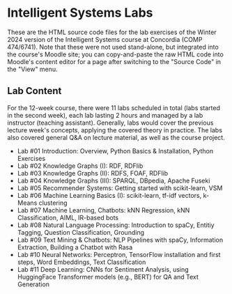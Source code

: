 # Intelligent Systems Labs
These are the HTML source code files for the lab exercises of the Winter 2024 version of the Intelligent Systems course at Concordia (COMP 474/6741). 
Note that these were not used stand-alone, but integrated into the course's Moodle site; you can copy-and-paste the raw HTML code into Moodle's content editor for a page after switching to the "Source Code" in the "View" menu.

## Lab Content
For the 12-week course, there were 11 labs scheduled in total (labs started in the second week), each lab lasting 2 hours and managed by a lab instructor (teaching assistant).
Generally, labs would cover the previous lecture week's concepts, applying the covered theory in practice. The labs also covered general Q&A on lecture material, as well
as the course project.

* Lab #01 Introduction: Overview, Python Basics & Installation, Python Exercises
* Lab #02 Knowledge Graphs (I): RDF, RDFlib
* Lab #03 Knowledge Graphs (II): RDFS, FOAF, RDFlib
* Lab #04 Knowledge Graphs (III): SPARQL, DBpedia, Apache Fuseki
* Lab #05 Recommender Systems: Getting started with scikit-learn, VSM
* Lab #06 Machine Learning Basics (I): scikit-learn, tf-idf vectors, k-Means clustering
* Lab #07 Machine Learning, Chatbots: kNN Regression, kNN Classification, AIML, IR-based bots
* Lab #08 Natural Language Processing: Introduction to spaCy, Entitiy Tagging, Question Classification, Grounding
* Lab #09 Text Mining & Chatbots: NLP Pipelines with spaCy, Information Extraction, Building a Chatbot with Rasa
* Lab #10 Neural Networks: Perceptron, TensorFlow installation and first steps, Word Embeddings, Text Classification
* Lab #11 Deep Learning: CNNs for Sentiment Analysis, using HuggingFace Transformer models (e.g., BERT) for QA and Text Generation
